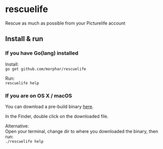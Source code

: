 # rescuelife
Rescue as much as possible from your Picturelife account

## Install & run

### If you have Go(lang) installed
Install:  
```go get github.com/morphar/rescuelife```  

Run:  
```rescuelife help```


### If you are on OS X / macOS
You can download a pre-build binary [here](https://github.com/morphar/rescuelife/releases).

In the Finder, double click on the downloaded file.

Alternative:  
Open your terminal, change dir to where you downloaded the binary, then run:  
```./rescuelife help```
